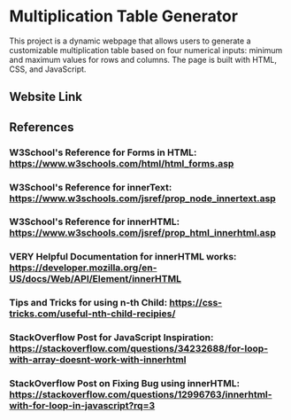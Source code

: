 # Multiplication Table Generator

This project is a dynamic webpage that allows users to generate a customizable multiplication table based on four numerical inputs: minimum and maximum values for rows and columns. The page is built with HTML, CSS, and JavaScript.

## Website Link


## References
### W3School's Reference for Forms in HTML: https://www.w3schools.com/html/html_forms.asp

### W3School's Reference for innerText: https://www.w3schools.com/jsref/prop_node_innertext.asp

### W3School's Reference for innerHTML:  https://www.w3schools.com/jsref/prop_html_innerhtml.asp

### VERY Helpful Documentation for innerHTML works: https://developer.mozilla.org/en-US/docs/Web/API/Element/innerHTML

### Tips and Tricks for using n-th Child: https://css-tricks.com/useful-nth-child-recipies/

### StackOverflow Post for JavaScript Inspiration: https://stackoverflow.com/questions/34232688/for-loop-with-array-doesnt-work-with-innerhtml

### StackOverflow Post on Fixing Bug using innerHTML:  https://stackoverflow.com/questions/12996763/innerhtml-with-for-loop-in-javascript?rq=3


   